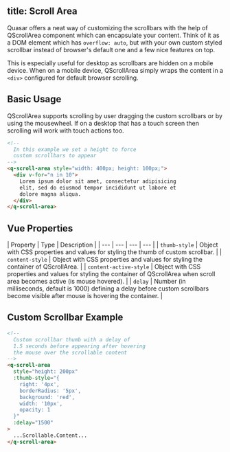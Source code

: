 title: Scroll Area
---
Quasar offers a neat way of customizing the scrollbars with the help of QScrollArea component which can encapsulate your content. Think of it as a DOM element which has `overflow: auto`, but with your own custom styled scrollbar instead of browser's default one and a few nice features on top.
<input type="hidden" data-fullpage-demo="scrolling/scroll-area">

This is especially useful for desktop as scrollbars are hidden on a mobile device. When on a mobile device, QScrollArea simply wraps the content in a `<div>` configured for default browser scrolling.

## Basic Usage

QScrollArea supports scrolling by user dragging the custom scrollbars or by using the mousewheel. If on a desktop that has a touch screen then scrolling will work with touch actions too.

```html
<!--
  In this example we set a height to force
  custom scrollbars to appear
-->
<q-scroll-area style="width: 400px; height: 100px;">
  <div v-for="n in 10">
    Lorem ipsum dolor sit amet, consectetur adipisicing
    elit, sed do eiusmod tempor incididunt ut labore et
    dolore magna aliqua.
  </div>
</q-scroll-area>
```

## Vue Properties

| Property | Type | Description |
| --- | --- | --- | --- |
| `thumb-style` | Object with CSS properties and values for styling the thumb of custom scrollbar. |
| `content-style` | Object with CSS properties and values for styling the container of QScrollArea. |
| `content-active-style` | Object with CSS properties and values for styling the container of QScrollArea when scroll area becomes active (is mouse hovered). |
| `delay` | Number (in milliseconds, default is 1000) defining a delay before custom scrollbars become visible after mouse is hovering the container. |

## Custom Scrollbar Example

```html
<!--
  Custom scrollbar thumb with a delay of
  1.5 seconds before appearing after hovering
  the mouse over the scrollable content
-->
<q-scroll-area
  style="height: 200px"
  :thumb-style="{
    right: '4px',
    borderRadius: '5px',
    background: 'red',
    width: '10px',
    opacity: 1
  }"
  :delay="1500"
>
  ...Scrollable.Content...
</q-scroll-area>
```
